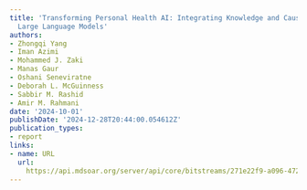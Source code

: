 ```yaml
---
title: 'Transforming Personal Health AI: Integrating Knowledge and Causal Graphs with
  Large Language Models'
authors:
- Zhongqi Yang
- Iman Azimi
- Mohammed J. Zaki
- Manas Gaur
- Oshani Seneviratne
- Deborah L. McGuinness
- Sabbir M. Rashid
- Amir M. Rahmani
date: '2024-10-01'
publishDate: '2024-12-28T20:44:00.054612Z'
publication_types:
- report
links:
- name: URL
  url: 
    https://api.mdsoar.org/server/api/core/bitstreams/271e22f9-a096-4725-8d84-5b3300089042/content
---
```

